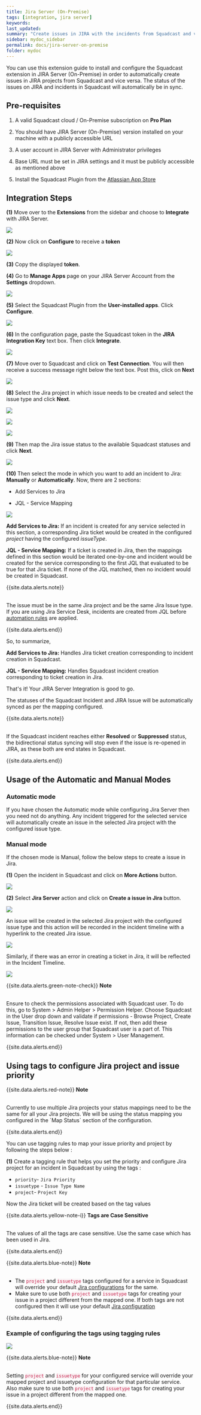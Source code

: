 ```yaml
---
title: Jira Server (On-Premise)
tags: [integration, jira server]
keywords: 
last_updated: 
summary: "Create issues in JIRA with the incidents from Squadcast and vice versa and also sync the status bidirectionally."
sidebar: mydoc_sidebar
permalink: docs/jira-server-on-premise
folder: mydoc
---
```


You can use this extension guide to install and configure the Squadcast extension in JIRA Server (On-Premise) in order to automatically create issues in JIRA projects from Squadcast and vice versa. The status of the issues on JIRA and incidents in Squadcast will automatically be in sync. 

## Pre-requisites

1. A valid Squadcast cloud / On-Premise subscription on **Pro Plan**

2. You should have JIRA Server (On-Premise) version installed on your machine with a publicly accessible URL

3. A user account in JIRA Server with Administrator privileges

4. Base URL must be set in JIRA settings and it must be publicly accessible as mentioned above

5. Install the Squadcast Plugin from the [Atlassian App Store](https://marketplace.atlassian.com/apps/1221739/squadcast-for-jira-server?hosting=server&tab=overview)

## Integration Steps

**(1)** Move over to the **Extensions** from the sidebar and choose to **Integrate** with JIRA Server. 

![](images/jira_server_squadcast_1.png)

**(2)** Now click on **Configure** to receive a **token**

![](images/jira_server_squadcast_2.png)

**(3)** Copy the displayed **token**. 

**(4)** Go to **Manage Apps** page on your JIRA Server Account from the **Settings** dropdown. 

![](images/jira_server_squadcast_3.png)

**(5)** Select the Squadcast Plugin from the **User-installed apps**. Click **Configure**.

![](images/jira_server_squadcast_4.png)

**(6)** In the configuration page, paste the Squadcast token in the **JIRA Integration Key** text box. Then click **Integrate**.

![](images/jira_server_squadcast_5.png)

**(7)** Move over to Squadcast and click on **Test Connection**. You will then receive a success message right below the text box. Post this, click on **Next**

![](images/jira_server_squadcast_6.png)

**(8)** Select the Jira project in which issue needs to be created and select the issue type and click **Next**.

![](images/jira_server_squadcast_7.png)

![](images/jira_server_squadcast_8.png)

![](images/jira_server_squadcast_9.png)

**(9)** Then map the Jira issue status to the available Squadcast statuses and click **Next**.

![](images/jira_server_squadcast_10.png)

**(10)** Then select the mode in which you want to add an incident to Jira: **Manually** or **Automatically**.
Now, there are 2 sections:

*  Add Services to Jira

* JQL - Service Mapping

![](images/jira_server_squadcast_11.png)

**Add Services to Jira:** If an incident is created for any service selected in this section, a corresponding Jira ticket would be created in the configured _project_ having the configured _issueType_.

**JQL - Service Mapping:** If a ticket is created in Jira, then the mappings defined in this section would be iterated one-by-one and incident would be created for the service corresponding to the first JQL that evaluated to be true for that Jira ticket. If none of the JQL matched, then no incident would be created in Squadcast.

{{site.data.alerts.note}}
<br/><br/><p>The issue must be in the same Jira project and be the same Jira Issue type. If you are using Jira Service Desk, incidents are created from JQL before <a href="https://confluence.atlassian.com/servicedeskserver041/automating-your-service-desk-969530933.html" target="_blank">automation rules</a> are applied.</p>
{{site.data.alerts.end}}

So, to summarize, 

**Add Services to Jira:** Handles Jira ticket creation corresponding to incident creation in Squadcast.

**JQL - Service Mapping:** Handles Squadcast incident creation corresponding to ticket creation in Jira.

That's it! Your JIRA Server Integration is good to go.

The statuses of the Squadcast Incident and JIRA Issue will be automatically synced as per the mapping configured.

{{site.data.alerts.note}}
<br/><br/><p>If the Squadcast incident reaches either <b>Resolved</b> or <b>Suppressed</b> status, the bidirectional status syncing will stop even if the issue is re-opened in JIRA, as these both are end states in Squadcast.</p>
{{site.data.alerts.end}}

## Usage of the Automatic and Manual Modes

### Automatic mode

If you have chosen the Automatic mode while configuring Jira Server then you need not do anything. Any incident triggered for the selected service will automatically create an issue in the selected Jira project with the configured issue type.

### Manual mode

If the chosen mode is Manual, follow the below steps to create a issue in Jira.

**(1)** Open the incident in Squadcast and click on **More Actions** button.

![](images/jira_server_squadcast_12.png)

**(2)** Select **Jira Server** action and click on **Create a issue in Jira** button.

![](images/jira_server_squadcast_13.png)

An issue will be created in the selected Jira project with the configured issue type and this action will be recorded in the incident timeline with a hyperlink to the created Jira issue.

![](images/jira_server_squadcast_14.png)

Similarly, if there was an error in creating a ticket in Jira, it will be reflected in the Incident Timeline.

![](images/jira_server_squadcast_15.png)

{{site.data.alerts.green-note-check}}
<b>Note</b><br/><br/>
<p>Ensure to check the permissions associated with Squadcast user. To do this, go to System > Admin Helper > Permission Helper. Choose Squadcast in the User drop down and validate if permissions - Browse Project, Create Issue, Transition Issue, Resolve Issue  exist. If not, then add these permissions to the user group that Squadcast user is a part of. This information can be checked under System > User Management.</p>
{{site.data.alerts.end}}

## Using tags to configure Jira project and issue priority

{{site.data.alerts.red-note}}
<b>Note</b><br/><br/>
<p>Currently to use multiple Jira projects your status mappings need to be the same for all your Jira projects. We will be using the status mapping you configured in the `Map Status` section of the configuration.</p>
{{site.data.alerts.end}}

You can use tagging rules to map your issue priority and project by following the steps below :  

**(1)** Create a tagging rule that helps you set the priority and configure Jira project for an incident in Squadcast by using the tags :

- `priority`- `Jira Priority`
- `issuetype` - `Issue Type Name`
- `project`- `Project Key`

Now the Jira ticket will be created based on the tag values 

{{site.data.alerts.yellow-note-i}}
<b>Tags are Case Sensitive</b><br/><br/>
<p>The values of all the tags are case sensitive. Use the same case which has been used in Jira.</p>
{{site.data.alerts.end}}

{{site.data.alerts.blue-note}}
<b>Note</b><br/><br/>
<p><ul>
<li>The <code class="highlighter-rouge" style="color: #c7254e; background-color: #f9f2f4 !important;">project</code> and <code class="highlighter-rouge" style="color: #c7254e; background-color: #f9f2f4 !important;">issuetype</code> tags configured for a service in Squadcast will override your default <a href="jira-server-on-premise#integration-steps">Jira configurations</a> for the same.</li>
<li>Make sure to use both <code class="highlighter-rouge" style="color: #c7254e; background-color: #f9f2f4 !important;">project</code> and <code class="highlighter-rouge" style="color: #c7254e; background-color: #f9f2f4 !important;">issuetype</code> tags for creating your issue in a project different from the mapped one. If both tags are not configured then it will use your default <a href="jira-server-on-premise#integration-steps">Jira configuration</a></li>
</ul></p>
{{site.data.alerts.end}}

### Example of configuring the tags using tagging rules

![](images/jira_server_squadcast_16.png)

{{site.data.alerts.blue-note}}
<b>Note</b><br/><br/>
<p>Setting <code class="highlighter-rouge" style="color: #c7254e; background-color: #f9f2f4 !important;">project</code> and <code class="highlighter-rouge" style="color: #c7254e; background-color: #f9f2f4 !important;">issuetype</code> for your configured service will override your mapped project and issuetype configuration for that particular service. <br/>
Also make sure to use both <code class="highlighter-rouge" style="color: #c7254e; background-color: #f9f2f4 !important;">project</code> and <code class="highlighter-rouge" style="color: #c7254e; background-color: #f9f2f4 !important;">issuetype</code> tags for creating your issue in a project different from the mapped one.</p>
{{site.data.alerts.end}}